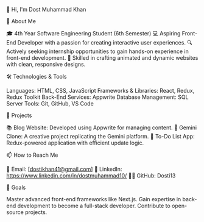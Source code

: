 👋 Hi, I'm Dost Muhammad Khan

🚀 About Me

🎓 4th Year Software Engineering Student (6th Semester)
💻 Aspiring Front-End Developer with a passion for creating interactive user experiences.
🔍 Actively seeking internship opportunities to gain hands-on experience in front-end development.
🎨 Skilled in crafting animated and dynamic websites with clean, responsive designs.

🛠️ Technologies & Tools

Languages: HTML, CSS, JavaScript
Frameworks & Libraries: React, Redux, Redux Toolkit
Back-End Services: Appwrite
Database Management: SQL Server
Tools: Git, GitHub, VS Code

🌟 Projects

📚 Blog Website: Developed using Appwrite for managing content.
🌌 Gemini Clone: A creative project replicating the Gemini platform.
📝 To-Do List App: Redux-powered application with efficient update logic.

📫 How to Reach Me

📧 Email: [dostikhan41@gmail.com]
💼 LinkedIn: https://www.linkedin.com/in/dostmuhammad10/
🧑‍💻 GitHub: Dosti13

🎯 Goals

Master advanced front-end frameworks like Next.js.
Gain expertise in back-end development to become a full-stack developer.
Contribute to open-source projects.
<!---
Dosti13/Dosti13 is a ✨ special ✨ repository because its `README.md` (this file) appears on your GitHub profile.
You can click the Preview link to take a look at your changes.
--->
